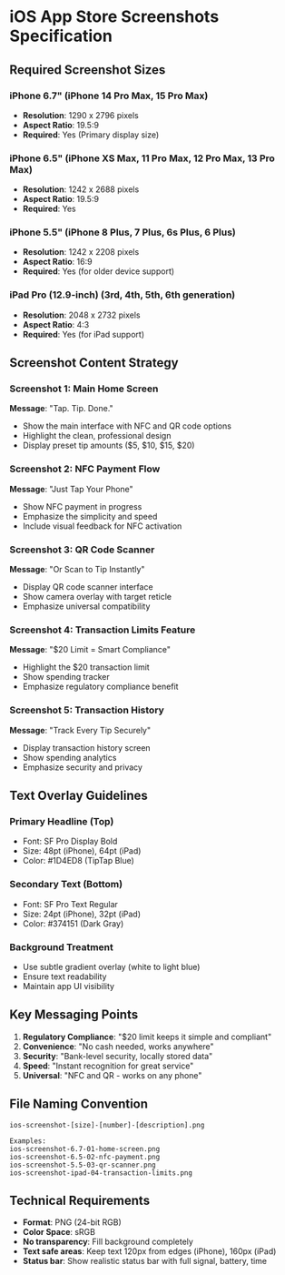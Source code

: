 # iOS App Store Screenshots Specification

## Required Screenshot Sizes

### iPhone 6.7" (iPhone 14 Pro Max, 15 Pro Max)
- **Resolution**: 1290 x 2796 pixels
- **Aspect Ratio**: 19.5:9
- **Required**: Yes (Primary display size)

### iPhone 6.5" (iPhone XS Max, 11 Pro Max, 12 Pro Max, 13 Pro Max)
- **Resolution**: 1242 x 2688 pixels
- **Aspect Ratio**: 19.5:9
- **Required**: Yes

### iPhone 5.5" (iPhone 8 Plus, 7 Plus, 6s Plus, 6 Plus)
- **Resolution**: 1242 x 2208 pixels
- **Aspect Ratio**: 16:9
- **Required**: Yes (for older device support)

### iPad Pro (12.9-inch) (3rd, 4th, 5th, 6th generation)
- **Resolution**: 2048 x 2732 pixels
- **Aspect Ratio**: 4:3
- **Required**: Yes (for iPad support)

## Screenshot Content Strategy

### Screenshot 1: Main Home Screen
**Message**: "Tap. Tip. Done."
- Show the main interface with NFC and QR code options
- Highlight the clean, professional design
- Display preset tip amounts ($5, $10, $15, $20)

### Screenshot 2: NFC Payment Flow
**Message**: "Just Tap Your Phone"
- Show NFC payment in progress
- Emphasize the simplicity and speed
- Include visual feedback for NFC activation

### Screenshot 3: QR Code Scanner
**Message**: "Or Scan to Tip Instantly"
- Display QR code scanner interface
- Show camera overlay with target reticle
- Emphasize universal compatibility

### Screenshot 4: Transaction Limits Feature
**Message**: "$20 Limit = Smart Compliance"
- Highlight the $20 transaction limit
- Show spending tracker
- Emphasize regulatory compliance benefit

### Screenshot 5: Transaction History
**Message**: "Track Every Tip Securely"
- Display transaction history screen
- Show spending analytics
- Emphasize security and privacy

## Text Overlay Guidelines

### Primary Headline (Top)
- Font: SF Pro Display Bold
- Size: 48pt (iPhone), 64pt (iPad)
- Color: #1D4ED8 (TipTap Blue)

### Secondary Text (Bottom)
- Font: SF Pro Text Regular
- Size: 24pt (iPhone), 32pt (iPad)
- Color: #374151 (Dark Gray)

### Background Treatment
- Use subtle gradient overlay (white to light blue)
- Ensure text readability
- Maintain app UI visibility

## Key Messaging Points

1. **Regulatory Compliance**: "$20 limit keeps it simple and compliant"
2. **Convenience**: "No cash needed, works anywhere"
3. **Security**: "Bank-level security, locally stored data"
4. **Speed**: "Instant recognition for great service"
5. **Universal**: "NFC and QR - works on any phone"

## File Naming Convention

```
ios-screenshot-[size]-[number]-[description].png

Examples:
ios-screenshot-6.7-01-home-screen.png
ios-screenshot-6.5-02-nfc-payment.png
ios-screenshot-5.5-03-qr-scanner.png
ios-screenshot-ipad-04-transaction-limits.png
```

## Technical Requirements

- **Format**: PNG (24-bit RGB)
- **Color Space**: sRGB
- **No transparency**: Fill background completely
- **Text safe areas**: Keep text 120px from edges (iPhone), 160px (iPad)
- **Status bar**: Show realistic status bar with full signal, battery, time